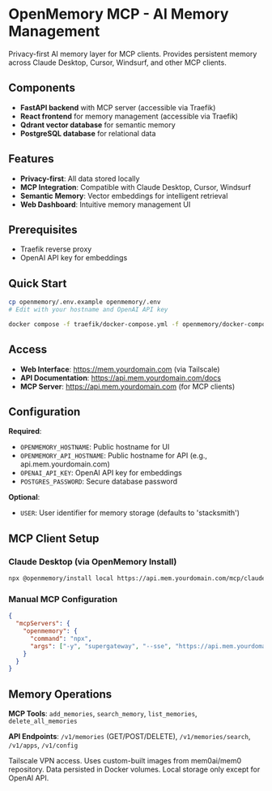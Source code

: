 # OpenMemory MCP - AI Memory Management

Privacy-first AI memory layer for MCP clients. Provides persistent memory across Claude Desktop, Cursor, Windsurf, and other MCP clients.

## Components
- **FastAPI backend** with MCP server (accessible via Traefik)
- **React frontend** for memory management (accessible via Traefik)
- **Qdrant vector database** for semantic memory
- **PostgreSQL database** for relational data

## Features
- **Privacy-first**: All data stored locally
- **MCP Integration**: Compatible with Claude Desktop, Cursor, Windsurf
- **Semantic Memory**: Vector embeddings for intelligent retrieval
- **Web Dashboard**: Intuitive memory management UI

## Prerequisites
- Traefik reverse proxy
- OpenAI API key for embeddings

## Quick Start

```bash
cp openmemory/.env.example openmemory/.env
# Edit with your hostname and OpenAI API key

docker compose -f traefik/docker-compose.yml -f openmemory/docker-compose.yml up -d
```

## Access
- **Web Interface**: https://mem.yourdomain.com (via Tailscale)
- **API Documentation**: https://api.mem.yourdomain.com/docs
- **MCP Server**: https://api.mem.yourdomain.com (for MCP clients)

## Configuration

**Required**:
- `OPENMEMORY_HOSTNAME`: Public hostname for UI
- `OPENMEMORY_API_HOSTNAME`: Public hostname for API (e.g., api.mem.yourdomain.com)
- `OPENAI_API_KEY`: OpenAI API key for embeddings
- `POSTGRES_PASSWORD`: Secure database password

**Optional**:
- `USER`: User identifier for memory storage (defaults to 'stacksmith')

## MCP Client Setup

### Claude Desktop (via OpenMemory Install)
```bash
npx @openmemory/install local https://api.mem.yourdomain.com/mcp/claude/sse/your-user-id --client claude
```

### Manual MCP Configuration
```json
{
  "mcpServers": {
    "openmemory": {
      "command": "npx",
      "args": ["-y", "supergateway", "--sse", "https://api.mem.yourdomain.com/mcp/claude/sse/your-user-id"]
    }
  }
}
```

## Memory Operations

**MCP Tools**: `add_memories`, `search_memory`, `list_memories`, `delete_all_memories`

**API Endpoints**: `/v1/memories` (GET/POST/DELETE), `/v1/memories/search`, `/v1/apps`, `/v1/config`

Tailscale VPN access. Uses custom-built images from mem0ai/mem0 repository. Data persisted in Docker volumes. Local storage only except for OpenAI API.